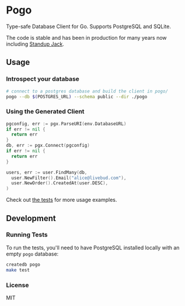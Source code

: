 # Pogo

Type-safe Database Client for Go. Supports PostgreSQL and SQLite.

The code is stable and has been in production for many years now including [Standup Jack](https://standupjack.com).

## Usage

### Introspect your database

```sh
# connect to a postgres database and build the client in pogo/
pogo --db $(POSTGRES_URL) --schema public --dir ./pogo
```

### Using the Generated Client

```go
pgconfig, err := pgx.ParseURI(env.DatabaseURL)
if err != nil {
  return err
}
db, err := pgx.Connect(pgconfig)
if err != nil {
  return err
}

users, err := user.FindMany(db,
  user.NewFilter().Email("alice@livebud.com"),
  user.NewOrder().CreatedAt(user.DESC),
)
```

Check out [the tests](https://github.com/matthewmueller/pogo/blob/master/internal/postgres/generate_test.go) for more usage examples.

## Development

### Running Tests

To run the tests, you'll need to have PostgreSQL installed locally with an empty `pogo` database:

```sh
createdb pogo
make test
```

### License

MIT
